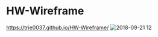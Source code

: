 # HW-Wireframe
https://trie0037.github.io/HW-Wireframe/
![2018-09-21 12](https://user-images.githubusercontent.com/38965016/45910893-9c6d7100-bdd2-11e8-838d-5a1288895c67.png)

